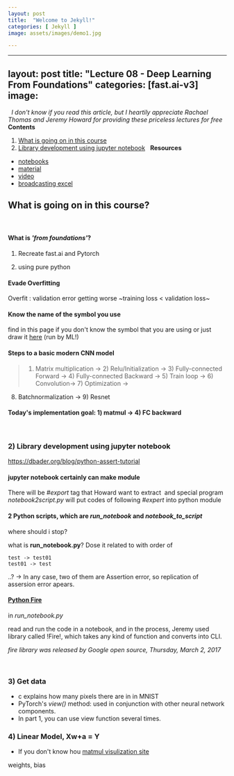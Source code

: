 ```yaml
---
layout: post
title:  "Welcome to Jekyll!"
categories: [ Jekyll ]
image: assets/images/demo1.jpg

---
```


---
layout: post
title: "Lecture 08 - Deep Learning From Foundations"
categories: [fast.ai-v3]
image:
---
&nbsp;
*I don't know if you read this article, but I heartily appreciate Rachael Thomas and Jeremy Howard for providing these priceless lectures for free*
&nbsp;
**Contents**
&nbsp;
1) [What is going on in this course](#whats-going-on-in-this-course)
2) [Library development using jupyter notebook](#library-development-using-jupyter-notebook)
&nbsp;
**Resources**
- [notebooks](https://github.com/fastai/course-v3/blob/master/nbs/dl2/01_matmul.ipynb)
- [material](https://drive.google.com/file/d/18QwDI25Lf0ld0-cEugu7LxjwTc2NRkha/view)
- [video](https://course.fast.ai/videos/?lesson=8)
- [broadcasting excel](https://docs.google.com/spreadsheets/d/1bIPBcf-p9iqNG8BGmIVlJCFa4jEsbOZvcPXGTYe5pjI/edit#gid=0)
&nbsp;

## What is going on in this course?

&nbsp;
#### What is *'from foundations'*?

1) Recreate fast.ai and Pytorch

2) using pure python
&nbsp;
#### Evade Overfitting 

Overfit : validation error getting worse
~training loss < validation loss~
&nbsp;
#### Know the name of the symbol you use

find in this page if you don't know the symbol that you are using[](https://en.wikipedia.org/wiki/List_of_mathematical_symbols) or just draw it [here](http://detexify.kirelabs.org/classify.html) (run by ML!) 

#### Steps to a basic modern CNN model

> 1) Matrix multiplication -> 2) Relu/Initialization -> 3) Fully-connected Forward
-> 4) Fully-connected Backward -> 5) Train loop -> 6) Convolution-> 7) Optimization ->
8) Batchnormalization -> 9) Resnet

#### Today's implementation goal: 1) matmul -> 4) FC backward

&nbsp;

### 2) Library development using jupyter notebook

https://dbader.org/blog/python-assert-tutorial
&nbsp;
#### jupyter notebook certainly can make module

There will be *#export* tag that Howard want to extract&nbsp;
and special program *notebook2script.py* will put codes of following *#expert* into python module
&nbsp;
#### 2 Python scripts, which are *run\_notebook* and *notebook\_to\_script*

where should i stop? 

what is **run_notebook.py**? Dose it related to with order of

	test -> test01 
	test01 -> test

..?	 -> In any case, two of them are Assertion error, so replication of assersion error apears.
&nbsp;
#### [Python Fire](https://opensource.googleblog.com/2017/03/python-fire-command-line.html)
in *run_notebook.py*

read and run the code in a notebook, and in the process, Jeremy used library called !Fire!, which takes any kind of function and converts into CLI.

*fire library was released by Google open source, Thursday, March 2, 2017*

&nbsp;
### 3) Get data

- c explains how many pixels there are in in MNIST
- PyTorch's *view()* method: used in conjunction with other neural network components.
- In part 1, you can use view function several times.
&nbsp;

### 4) Linear Model, Xw+a = Y

- If you don't know hou [matmul visulization site](http://matrixmultiplication.xyz)

weights, bias
